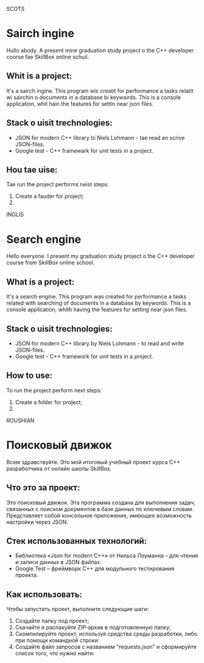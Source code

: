 SCOTS
# Sairch ingine

Hullo abody. A present mine graduation study project o the C++ developer coorse fae SkillBox online schuil.

## Whit is a project:
It's a sairch ingine. This program wis creatit for performance a tasks relatit wi sairchin o documents in a database bi keywairds.
This is a console application, whit hain the features for settin near json files.

## Stack o uisit trechnologies:
- JSON for modern C++ library bi Niels Lohmann - tae read an scrive JSON-files.
- Google test - C++ framewark for unit tests in a project.

## Hou tae uise:
Tae run the project performs neist steps:
1. Create a fauder for project;
2. 

INGLIS
# Search engine

Hello everyone. I present my graduation study project o the C++ developer course from SkillBox online school.

## What is a project:
It's a search engine. This program was created for performance a tasks related with searching of documents in a database by keywords.
This is a console application, whith having the features for setting near json files.

## Stack o uisit trechnologies:
- JSON for modern C++ library by Niels Lohmann - to read and write JSON-files.
- Google test - C++ framework for unit tests in a project.
   
## How to use:
To run the project perform next steps:
1. Create a folder for project;
2. 

ROUSHIAN
# Поисковый движок

Всем здравствуйте. Это мой итоговый учебный проект курса C++ разработчика от онлайн школы SkillBox.

## Что это за проект:
Это поисковый движок. Эта программа создана для выполнения задач, связанных с поиском документов в базе данных по ключевым словам.
Представляет собой консольное приложение, имеющее возможность настройки через JSON.

## Стек использованных технологий:
- Библиотека «Json for modern C++» от Нильса Лоуманна – для чтения и записи данных в JSON файлах.
- Google Test – фреймворк C++ для модульного тестирования проекта.

## Как использовать:
Чтобы запустить проект, выполните следующие шаги:
1. Создайте папку под проект;
2. Скачайте и распакуйте ZIP-архив в подготовленную папку;
3. Скомпилируйте проект, используя средства среды разработки, либо при помощи командной строки:
4. Создайте файл запросов с названием "requests.json" и сформируйте список того, что нужно найти: 
